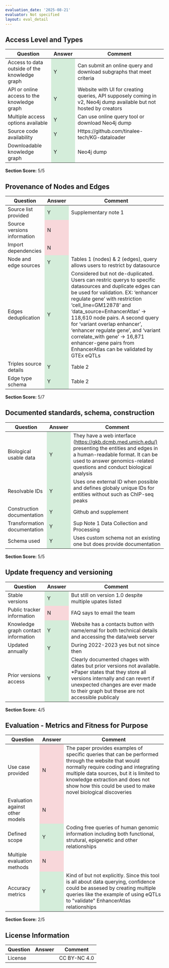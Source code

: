 ```yaml
---
evaluation_date: '2025-08-21'
evaluator: Not specified
layout: eval_detail
---
```


## Access Level and Types
<div class="table-responsive">
<table class="table table-striped">
<thead><tr><th>Question</th><th>Answer</th><th>Comment</th></tr></thead><tbody>
<tr><td>Access to data outside of the knowledge graph</td><td style="background-color:#d4edda;">Y</td><td>Can submit an online query and download subgraphs that meet criteria</td></tr>
<tr><td>API or online access to the knowledge graph</td><td style="background-color:#d4edda;">Y</td><td>Website with UI for creating queries, API supposely coming in v2, Neo4j dump available but not hosted by creators</td></tr>
<tr><td>Multiple access options available</td><td style="background-color:#d4edda;">Y</td><td>Can use online query tool or download Neo4j dump</td></tr>
<tr><td>Source code availability</td><td style="background-color:#d4edda;">Y</td><td>Https://github.com/tinalee-tech/KG-dataloader</td></tr>
<tr><td>Downloadable knowledge graph</td><td style="background-color:#d4edda;">Y</td><td>Neo4j dump</td></tr>
</tbody></table></div>
<p><strong>Section Score:</strong> 5/5</p>

## Provenance of Nodes and Edges
<div class="table-responsive">
<table class="table table-striped">
<thead><tr><th>Question</th><th>Answer</th><th>Comment</th></tr></thead><tbody>
<tr><td>Source list provided</td><td style="background-color:#d4edda;">Y</td><td>Supplementary note 1</td></tr>
<tr><td>Source versions information</td><td style="background-color:#f8d7da;">N</td><td></td></tr>
<tr><td>Import dependencies</td><td style="background-color:#f8d7da;">N</td><td></td></tr>
<tr><td>Node and edge sources</td><td style="background-color:#d4edda;">Y</td><td>Tables 1 (nodes)  &amp; 2 (edges), query allows users to restrict by datasource</td></tr>
<tr><td>Edges deduplication</td><td style="background-color:#d4edda;">Y</td><td>Considered but not de-duplicated. Users can restric querys to specific datasources and duplicate edges can be used for validation. EX:  ‘enhancer regulate gene’ with restriction ‘cell_line=GM12878’ and ‘data_source=EnhancerAtlas’ -&gt; 118,610 node pairs. A second query for ‘variant overlap enhancer’, ‘enhancer regulate gene’, and ‘variant correlate_with gene’ -&gt;  16,871  enhancer-gene pairs from EnhancerAtlas can be validated by GTEx eQTLs</td></tr>
<tr><td>Triples source details</td><td style="background-color:#d4edda;">Y</td><td>Table 2</td></tr>
<tr><td>Edge type schema</td><td style="background-color:#d4edda;">Y</td><td>Table 2</td></tr>
</tbody></table></div>
<p><strong>Section Score:</strong> 5/7</p>

## Documented standards, schema, construction
<div class="table-responsive">
<table class="table table-striped">
<thead><tr><th>Question</th><th>Answer</th><th>Comment</th></tr></thead><tbody>
<tr><td>Biological usable data</td><td style="background-color:#d4edda;">Y</td><td>They have a web interface (<a href="https://gkb.dcmb.med.umich.edu/)">https://gkb.dcmb.med.umich.edu/)</a> presenting the entities and edges in a human-readable format. It can be used to answer genomics-related questions and conduct biological analysis</td></tr>
<tr><td>Resolvable IDs</td><td style="background-color:#d4edda;">Y</td><td>Uses one external ID when possible and defines globaly unique IDs for entities without such as ChIP-seq peaks</td></tr>
<tr><td>Construction documentation</td><td style="background-color:#d4edda;">Y</td><td>Github and supplement</td></tr>
<tr><td>Transformation documentation</td><td style="background-color:#d4edda;">Y</td><td>Sup Note 1 Data Collection and Processing</td></tr>
<tr><td>Schema used</td><td style="background-color:#d4edda;">Y</td><td>Uses custom schema not an existing one but does provide documentation</td></tr>
</tbody></table></div>
<p><strong>Section Score:</strong> 5/5</p>

## Update frequency and versioning
<div class="table-responsive">
<table class="table table-striped">
<thead><tr><th>Question</th><th>Answer</th><th>Comment</th></tr></thead><tbody>
<tr><td>Stable versions</td><td style="background-color:#d4edda;">Y</td><td>But still on version 1.0 despite multiple upates listed</td></tr>
<tr><td>Public tracker information</td><td style="background-color:#f8d7da;">N</td><td>FAQ says to email the team</td></tr>
<tr><td>Knowledge graph contact information</td><td style="background-color:#d4edda;">Y</td><td>Website has a contacts button with name/emal for both technical details and accessing the data/web server</td></tr>
<tr><td>Updated annually</td><td style="background-color:#d4edda;">Y</td><td>During 2022-2023 yes but not since then</td></tr>
<tr><td>Prior versions access</td><td style="background-color:#d4edda;">Y</td><td>Clearly documented chages with dates but prior versions not available. *Paper states that they store all versions internally and can revert if unexpected changes are ever made to their graph but these are not accessible publicaly</td></tr>
</tbody></table></div>
<p><strong>Section Score:</strong> 4/5</p>

## Evaluation - Metrics and Fitness for Purpose
<div class="table-responsive">
<table class="table table-striped">
<thead><tr><th>Question</th><th>Answer</th><th>Comment</th></tr></thead><tbody>
<tr><td>Use case provided</td><td style="background-color:#f8d7da;">N</td><td>The paper provides examples of specific queries that can be performed through the website that would normally require coding and integrating multiple data sources, but it is limited to knowledge extraction and does not show how this could be used to make novel biological discoveries</td></tr>
<tr><td>Evaluation against other models</td><td style="background-color:#f8d7da;">N</td><td></td></tr>
<tr><td>Defined scope</td><td style="background-color:#d4edda;">Y</td><td>Coding free queries of human genomic information including both functional, strutural, epigenetic and other relationships</td></tr>
<tr><td>Multiple evaluation methods</td><td style="background-color:#f8d7da;">N</td><td></td></tr>
<tr><td>Accuracy metrics</td><td style="background-color:#d4edda;">Y</td><td>Kind of but not explicitly. Since this tool is all about data querying, confidence could be assesed by creating multiple queries like the example of using eQTLs to &quot;validate&quot; EnhancerAtlas relationships</td></tr>
</tbody></table></div>
<p><strong>Section Score:</strong> 2/5</p>

## License Information
<div class="table-responsive">
<table class="table table-striped">
<thead><tr><th>Question</th><th>Answer</th><th>Comment</th></tr></thead><tbody>
<tr><td>License</td><td></td><td>CC BY-NC 4.0</td></tr>
</tbody></table></div>

